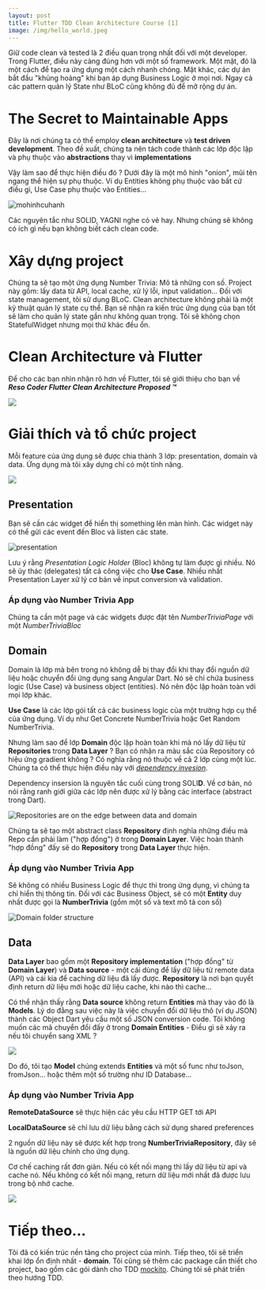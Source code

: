 ```yaml
---
layout: post
title: Flutter TDD Clean Architecture Course [1]
image: /img/hello_world.jpeg
---
```


Giữ code clean và  tested là 2 điều quan trọng nhất đối với một developer. Trong Flutter, điều này càng đúng hơn với một số framework. Một mặt, đó là một cách để tạo ra ứng dụng một cách nhanh chóng. Mặt khác, các dự án bắt đầu "khủng hoảng" khi bạn áp dụng Business Logic ở mọi nơi. Ngay cả các pattern quản lý State như BLoC cũng không đủ để mở rộng dự án.

# The Secret to Maintainable Apps

Đây là nơi chúng ta có thể employ **clean architecture** và **test driven development**. Theo đề xuất, chúng ta nên tách code thành các lớp độc lập và phụ thuộc vào **abstractions** thay vì **implementations**

Vậy làm sao để thực hiện điều đó ? Dưới đây là một mô hình "onion", mũi tên ngang thể hiện sự phụ thuộc. Ví dụ Entities không phụ thuộc vào bất cứ điều gì, Use Case phụ thuộc vào Entities...

![mohinhcuhanh](https://i1.wp.com/resocoder.com/wp-content/uploads/2019/08/CleanArchitecture.jpg?w=772&ssl=1)

Các nguyên tắc như SOLID, YAGNI nghe có vẻ hay. Nhưng chúng sẽ không có ích gì nếu bạn không biết cách clean code.

# Xây dựng project

Chúng ta sẽ tạo một ứng dụng Number Trivia: Mô tả những con số. 
Project này gồm: lấy data từ API, local cache, xử lý lỗi, input validation...
Đối với state management, tôi sử dụng BLoC. Clean architecture không phải là một kỹ thuật quản lý state cụ thể. Bạn sẽ nhận ra kiến trúc ứng dụng của bạn tốt sẽ làm cho quản lý state gần như không quan trọng. Tôi sẽ không chọn StatefulWidget nhưng mọi thứ khác đều ổn.

# Clean Architecture và Flutter

Để cho các bạn nhìn nhận rõ hơn về Flutter, tôi sẽ giới thiệu cho bạn về ***Reso Coder Flutter Clean Architecture Proposed ™*** 

![](https://i0.wp.com/resocoder.com/wp-content/uploads/2019/08/Clean-Architecture-Flutter-Diagram.png?w=556&ssl=1)

# Giải thích và tổ chức project

Mỗi feature của ứng dụng sẽ được chia thành 3 lớp: presentation, domain và data. Ứng dụng mà tôi xây dựng chỉ có một tính năng.

![](https://i0.wp.com/resocoder.com/wp-content/uploads/2019/08/number_trivia-feature.png?w=269&ssl=1)

## Presentation

Bạn sẽ cần các widget để hiển thị something lên màn hình. Các widget này có thể gửi các event đến Bloc và listen các state. 

![presentation](https://i0.wp.com/resocoder.com/wp-content/uploads/2019/08/presentation-layer-diagram.png?w=287&ssl=1)

Lưu ý rằng *Presentation Logic Holder* (Bloc) không tự làm được gì nhiều. Nó sẽ ủy thác (delegates) tất cả công việc cho **Use Case**. Nhiều nhất Presentation Layer xử lý cơ bản về input conversion và validation.

### Áp dụng vào Number Trivia App

Chúng ta cần một page và các widgets được đặt tên *NumberTriviaPage* với một *NumberTriviaBloc*

## Domain

Domain là lớp mà bên trong nó không dễ bị thay đổi khi thay đổi nguồn dữ liệu hoặc chuyển đổi ứng dụng sang Angular Dart. Nó sẽ chỉ chứa business logic (Use Case) và business object (entities). Nó nên độc lập hoàn toàn với mọi lớp khác. 

**Use Case** là các lớp gói  tất cả các business logic của một trường hợp cụ thể của ứng dụng. Ví dụ như Get Concrete NumberTrivia hoặc Get Random NumberTrivia.

Nhưng làm sao để lớp **Domain** độc lập hoàn toàn khi mà nó lấy dữ liệu từ **Repositories** trong **Data Layer** ? Bạn có nhận ra màu sắc của Repository có hiệu ứng gradient không ? Có nghĩa rằng nó thuộc về cả 2 lớp cùng một lúc. Chúng ta có thể thực hiện điều này với [*dependency invesion*](https://en.wikipedia.org/wiki/Dependency_inversion_principle).

Dependency insersion là nguyên tắc cuối cùng trong SOLI**D**. Về cơ bản, nó nói rằng ranh giới giữa các lớp nên được  xử lý bằng các interface (abstract trong Dart).

![Repositories are on the edge between data and domain](https://i0.wp.com/resocoder.com/wp-content/uploads/2019/08/domain-layer-diagram.png?w=141&ssl=1)

Chúng ta sẽ tạo một abstract class **Repository** định nghĩa những điều mà Repo cần phải làm ("hợp đồng") ở trong **Domain Layer**. Việc hoàn thành "hợp đồng" đấy sẽ do **Repository** trong **Data Layer** thực hiện. 

### Áp dụng vào Number Trivia App

Sẽ không có nhiều Business Logic để thực thi trong ứng dụng, vì chúng ta chỉ hiển thị thông tin. Đối với các Business Object, sẽ có một **Entity** duy nhất được gọi là **NumberTrivia** (gồm một số và text mô tả con số)

![Domain folder structure](https://i0.wp.com/resocoder.com/wp-content/uploads/2019/08/domain-layer.png?w=366&ssl=1) 

## Data

**Data Layer** bao gồm một **Repository implementation** ("hợp đồng" từ **Domain Layer**) và **Data source** - một cái dùng để lấy dữ liệu từ remote data (API) và cái kia để caching dữ liệu đã lấy được. **Repository** là nơi bạn quyết định return dữ liệu mới hoặc dữ liệu cache, khi nào thì cache...

Có thể nhận thấy rằng **Data source** không return **Entities** mà thay vào đó là **Models**. Lý do đằng sau việc này là việc chuyển đổi dữ liệu thô (ví dụ JSON) thành các Object Dart yêu cầu một số JSON conversion code. Tôi không muốn các mã chuyển đổi đấy ở trong **Domain Entities** - Điều gì sẽ xảy ra nếu tôi chuyển sang  XML ?

![](https://i0.wp.com/resocoder.com/wp-content/uploads/2019/08/data-layer-diagram.png?w=329&ssl=1)

Do đó, tôi tạo **Model** chúng extends **Entities** và  một số func như toJson, fromJson... hoặc thêm  một số trường như ID Database...

### Áp dụng vào Number Trivia App

**RemoteDataSource** sẽ thực hiện các yêu cầu HTTP GET tới API

**LocalDataSource** sẽ chỉ lưu dữ liệu bằng cách sử dụng shared preferences

2 nguồn dữ liệu này sẽ được kết hợp trong **NumberTriviaRepository**, đây sẽ là nguồn dữ liệu chính cho ứng dụng.

Cơ chế caching rất đơn giản. Nếu có kết nối mạng thì lấy dữ liệu từ api và cache nó. Nếu không có kết nối mạng, return dữ liệu mới nhất đã được lưu trong bộ nhớ cache.

![](https://i1.wp.com/resocoder.com/wp-content/uploads/2019/08/data-layer.png?w=416&ssl=1)

# Tiếp theo...

Tôi đã có kiến trúc nền tảng cho project của mình. Tiếp theo, tôi sẽ triển khai lớp ổn định nhất - **domain**. Tôi cũng sẽ thêm các package cần thiết cho project, bao gồm các gói dành cho TDD [mockito](https://pub.dev/packages/mockito). Chúng tôi sẽ phát triển theo hướng TDD.






